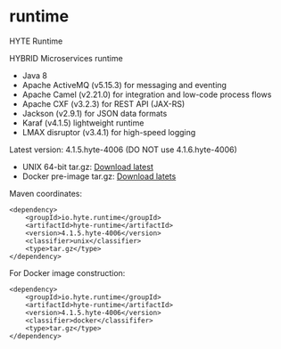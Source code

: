 # runtime
HYTE Runtime

HYBRID Microservices runtime 

 * Java 8 
 * Apache ActiveMQ (v5.15.3) for messaging and eventing
 * Apache Camel (v2.21.0) for integration and low-code process flows
 * Apache CXF (v3.2.3) for REST API (JAX-RS) 
 * Jackson (v2.9.1) for JSON data formats
 * Karaf (v4.1.5) lightweight runtime
 * LMAX disruptor (v3.4.1) for high-speed logging

Latest version: 4.1.5.hyte-4006 (DO NOT use 4.1.6.hyte-4006)

 * UNIX 64-bit tar.gz: [Download latest](http://central.maven.org/maven2/io/hyte/runtime/hyte-runtime/4.1.5.hyte-4006/hyte-runtime-4.1.5.hyte-4006-unix.tar.gz)
 * Docker pre-image tar.gz: [Download latets](http://central.maven.org/maven2/io/hyte/runtime/hyte-runtime/4.1.5.hyte-4006/hyte-runtime-4.1.5.hyte-4006-docker.tar.gz)

Maven coordinates:
```
<dependency>
    <groupId>io.hyte.runtime</groupId>
    <artifactId>hyte-runtime</artifactId>
    <version>4.1.5.hyte-4006</version>
    <classifier>unix</classifier>
    <type>tar.gz</type>
</dependency>
```

For Docker image construction:
```
<dependency>
    <groupId>io.hyte.runtime</groupId>
    <artifactId>hyte-runtime</artifactId>
    <version>4.1.5.hyte-4006</version>
    <classifier>docker</classififer>
    <type>tar.gz</type>
</dependency>
```

